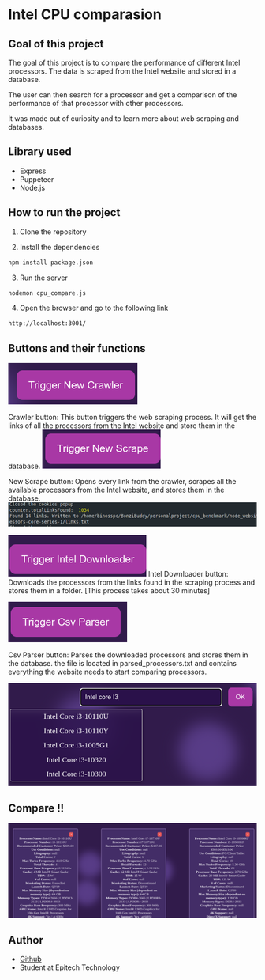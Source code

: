 # Intel CPU comparasion

## Goal of this project

The goal of this project is to compare the performance of different Intel processors. The data is scraped from the Intel website and stored in a database.

The user can then search for a processor and get a comparison of the performance of that processor with other processors.

It was made out of curiosity and to learn more about web scraping and databases.

## Library used

- Express
- Puppeteer
- Node.js

## How to run the project

1. Clone the repository

2. Install the dependencies

```bash
npm install package.json
```

3. Run the server

```bash
nodemon cpu_compare.js
```

4. Open the browser and go to the following link

```bash
http://localhost:3001/
```

## Buttons and their functions

![Trigger new crawler](image.png)

Crawler button: This button triggers the web scraping process. It will get the links of all the processors from the Intel website and store them in the database.
![Trigger New Scrape](image-1.png)

New Scrape button: Opens every link from the crawler, scrapes all the available processors from the Intel website, and stores them in the database.
![What happens](image-2.png)

![Intel Downloader](image-3.png)
Intel Downloader button: Downloads the processors from the links found in the scraping process and stores them in a folder. [This process takes about 30 minutes]

![Trigger Csv Parser](image-4.png)

Csv Parser button: Parses the downloaded processors and stores them in the database.
the file is located in parsed_processors.txt and contains everything the website needs to start comparing processors.

![Search processor](image-5.png)

## Compare !!

![Comparaison](image-6.png)

## Author

- [Github](https://github.com/ExtraBinoss)
- Student at Epitech Technology